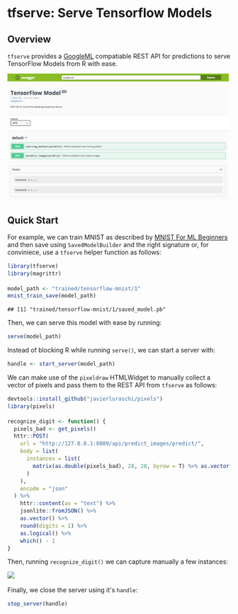 tfserve: Serve Tensorflow Models
================

Overview
--------

`tfserve` provides a [GoogleML](https://cloud.google.com/ml-engine/docs/prediction-overview) compatiable REST API for predictions to serve TensorFlow Models from R with ease.

<img src="tools/readme/swagger.png" width=500 />

Quick Start
-----------

For example, we can train MNIST as described by [MNIST For ML Beginners](https://tensorflow.rstudio.com/tensorflow/articles/tutorial_mnist_beginners.html) and then save using `SavedModelBuilder` and the right signature or, for conviniece, use a `tfserve` helper function as follows:

``` r
library(tfserve)
library(magrittr)

model_path <- "trained/tensorflow-mnist/1"
mnist_train_save(model_path)
```

    ## [1] "trained/tensorflow-mnist/1/saved_model.pb"

Then, we can serve this model with ease by running:

``` r
serve(model_path)
```

Instead of blocking R while running `serve()`, we can start a server with:

``` r
handle <- start_server(model_path)
```

We can make use of the `pixeldraw` HTMLWidget to manually collect a vector of pixels and pass them to the REST API from `tfserve` as follows:

``` r
devtools::install_github("javierluraschi/pixels")
library(pixels)

recognize_digit <- function() {
  pixels_bad <- get_pixels()
  httr::POST(
    url = "http://127.0.0.1:8089/api/predict_images/predict/",
    body = list(
      instances = list(
        matrix(as.double(pixels_bad), 28, 28, byrow = T) %>% as.vector()
      )
    ),
    encode = "json"
  ) %>%
    httr::content(as = "text") %>%
    jsonlite::fromJSON() %>%
    as.vector() %>%
    round(digits = 1) %>%
    as.logical() %>%
    which() - 1
}
```

Then, running `recognize_digit()` we can capture manually a few instances:

<img src="tools/readme/mnist-digits.gif" width=400 />

Finally, we close the server using it's `handle`:

``` r
stop_server(handle)
```
